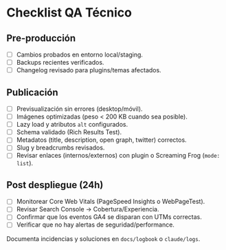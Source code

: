 # Checklist QA Técnico

## Pre-producción
- [ ] Cambios probados en entorno local/staging.
- [ ] Backups recientes verificados.
- [ ] Changelog revisado para plugins/temas afectados.

## Publicación
- [ ] Previsualización sin errores (desktop/móvil).
- [ ] Imágenes optimizadas (peso < 200 KB cuando sea posible).
- [ ] Lazy load y atributos `alt` configurados.
- [ ] Schema validado (Rich Results Test).
- [ ] Metadatos (title, description, open graph, twitter) correctos.
- [ ] Slug y breadcrumbs revisados.
- [ ] Revisar enlaces (internos/externos) con plugin o Screaming Frog (`mode: list`).

## Post despliegue (24h)
- [ ] Monitorear Core Web Vitals (PageSpeed Insights o WebPageTest).
- [ ] Revisar Search Console → Cobertura/Experiencia.
- [ ] Confirmar que los eventos GA4 se disparan con UTMs correctas.
- [ ] Verificar que no hay alertas de seguridad/performance.

Documenta incidencias y soluciones en `docs/logbook` o `claude/logs`.
